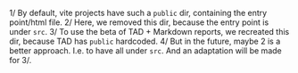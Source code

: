 1/ By default, vite projects have such a `public` dir, containing the entry point/html file.
2/ Here, we removed this dir, because the entry point is under `src`.
3/ To use the beta of TAD + Markdown reports, we recreated this dir, because TAD has `public` hardcoded. 
4/ But in the future, maybe 2 is a better approach. I.e. to have all under `src`. And an adaptation will be made for 3/.